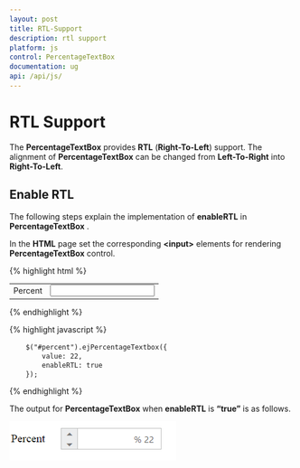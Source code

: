 ```yaml
---
layout: post
title: RTL-Support
description: rtl support
platform: js
control: PercentageTextBox 
documentation: ug
api: /api/js/
---
```


# RTL Support

The **PercentageTextBox** provides **RTL** (**Right-To-Left**) support. The alignment of **PercentageTextBox** can be changed from **Left-To-Right** into **Right-To-Left**.

## Enable RTL

The following steps explain the implementation of **enableRTL** in **PercentageTextBox** .

In the **HTML** page set the corresponding **&lt;input&gt;** elements for rendering **PercentageTextBox** control.



{% highlight html %}

<table cellpadding="10">
    <tbody>
        <tr>
            <td>
                <label for="percent">Percent</label>
            </td>
            <td>
                <input id="percent" type="text" />
            </td>
        </tr>
    </tbody>
</table>

{% endhighlight %}

{% highlight javascript %}


	    $("#percent").ejPercentageTextbox({
            value: 22,
            enableRTL: true
        });


{% endhighlight %}


The output for **PercentageTextBox** when **enableRTL** is **“true”** is as follows. 

![](/js/PercentageTextBox/RTL-Support_images/RTL-Support_img1.png) 

